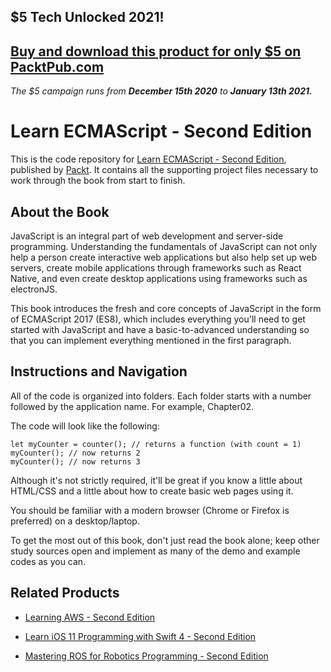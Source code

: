 ## $5 Tech Unlocked 2021!
[Buy and download this product for only $5 on PacktPub.com](https://www.packtpub.com/)
-----
*The $5 campaign         runs from __December 15th 2020__ to __January 13th 2021.__*

# Learn ECMAScript - Second Edition
This is the code repository for [Learn ECMAScript - Second Edition](https://www.packtpub.com/web-development/learn-ecmascript-second-edition?utm_source=github&utm_medium=repository&utm_campaign=9781788620062), published by [Packt](https://www.packtpub.com/?utm_source=github). It contains all the supporting project files necessary to work through the book from start to finish.
## About the Book
JavaScript is an integral part of web development and server-side programming. Understanding the fundamentals of JavaScript can not only help a person create interactive web applications but also help set up web servers, create mobile applications through frameworks such as React Native, and even create desktop applications using frameworks such as electronJS.

This book introduces the fresh and core concepts of JavaScript in the form of ECMAScript 2017 (ES8), which includes everything you'll need to get started with JavaScript and have a basic-to-advanced understanding so that you can implement everything mentioned in the first paragraph.

 
## Instructions and Navigation
All of the code is organized into folders. Each folder starts with a number followed by the application name. For example, Chapter02.



The code will look like the following:
```
let myCounter = counter(); // returns a function (with count = 1)
myCounter(); // now returns 2
myCounter(); // now returns 3
```

Although it's not strictly required, it'll be great if you know a little about HTML/CSS and a little about how to create basic web pages using it.

You should be familiar with a modern browser (Chrome or Firefox is preferred) on a desktop/laptop.

To get the most out of this book, don't just read the book alone; keep other study sources open and implement as many of the demo and example codes as you can.

## Related Products
* [Learning AWS - Second Edition](https://www.packtpub.com/virtualization-and-cloud/learning-aws-second-edition?utm_source=github&utm_medium=repository&utm_campaign=9781787281066)

* [Learn iOS 11 Programming with Swift 4 - Second Edition](https://www.packtpub.com/application-development/learn-ios-11-programming-swift-4-second-edition?utm_source=github&utm_medium=repository&utm_campaign=9781788390750)

* [Mastering ROS for Robotics Programming - Second Edition](https://www.packtpub.com/hardware-and-creative/mastering-ros-robotics-programming-second-edition?utm_source=github&utm_medium=repository&utm_campaign=9781788478953)


